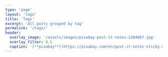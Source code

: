 ```yaml
---
type: 'page'
layout: 'tags'
title: 'Tags'
excerpt: 'All posts grouped by tag'
permalink: '/tags/'
header:
  overlay_image: '/assets/images/pixabay-post-it-notes-1284667.jpg'
  overlay_filter: 0.5
  caption: '[**pixabay**](https://pixabay.com/en/post-it-notes-sticky-notes-note-1284667/)'
---
```

